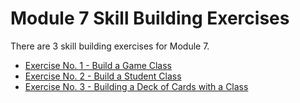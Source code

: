 # Module 7 Skill Building Exercises

There are 3 skill building exercises for Module 7.

- [Exercise No. 1 - Build a Game Class](https://github.com/belgort-clark/ctec-121-module-7-skill-building/tree/master/exercise01)
- [Exercise No. 2 - Build a Student Class](https://github.com/belgort-clark/ctec-121-module-7-skill-building/tree/master/exercise02)
- [Exercise No. 3 - Building a Deck of Cards with a Class](https://github.com/belgort-clark/ctec-121-module-7-skill-building/tree/master/exercise03)
